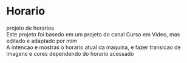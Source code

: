 # Horario
projeto de horarios
</br>
Este projeto foi basedo em um projeto do canal Curso em Video, mas editado e adaptado por mim
</br>
A intencao e mostras o horario atual da maquina, e fazer transicao de imagens e cores dependendo do horario acessado
